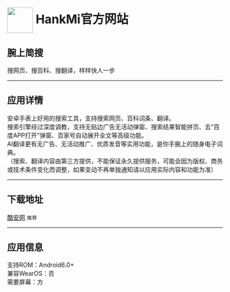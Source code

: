 
# [<img src="https://www.hankmi.com/favicon.ico" width="60" height="60" align="center" />](https://www.hankmi.com) HankMi官方网站

## 腕上简搜
搜网页、搜百科、搜翻译，样样快人一步

***

## 应用详情
安卓手表上好用的搜索工具，支持搜索网页、百科词条、翻译。  
搜索引擎经过深度调教，支持无贴边广告无活动弹窗、搜索结果智能拼页、去“百度APP打开”弹窗、百家号自动展开全文等高级功能。  
AI翻译更有无广告、无活动推广、优质发音等实用功能，是你手腕上的随身电子词典。  
（搜索、翻译内容由第三方提供，不能保证永久提供服务，可能会因为版权、商务或技术条件变化而调整，如果变动不再单独通知请以应用实际内容和功能为准）

***

## 下载地址
[酷安网](http://www.coolapk.com/apk/299522) `推荐`

***

## 应用信息
支持ROM：Android6.0+  
兼容WearOS：否  
需要屏幕：方
